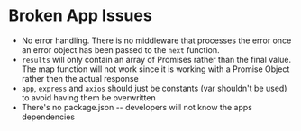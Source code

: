 # Broken App Issues
- No error handling. There is no middleware that processes the error once an error object has been passed to the `next` function.
- `results` will only contain an array of Promises rather than the final value. The map function will not work since it is working with a Promise Object rather then the actual response
- `app`, `express` and `axios` should just be constants (var shouldn't be used) to avoid having them be overwritten
- There's no package.json -- developers will not know the apps dependencies